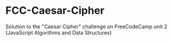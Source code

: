 # FCC-Caesar-Cipher
Solution to the "Caesar Cipher" challenge on FreeCodeCamp unit 2 (JavaScript Algorithms and Data Structures)
